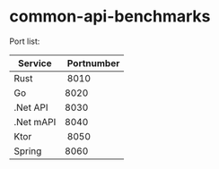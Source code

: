 # common-api-benchmarks

Port list:

| Service   |  Portnumber |
| --------- | ----------- |
| Rust      |  8010       |
| Go        | 8020        |
| .Net API  | 8030        |
| .Net mAPI | 8040        |
| Ktor      |  8050       |
| Spring    | 8060        |
